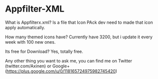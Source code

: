 # Appfilter-XML

What is Appfilterx.xml?
Is a file that Icon PAck dev need to made that icon apply automatically.

How many themed icons have?
Currently have 3200, but i update it every week with 100 new ones.

Its free for Download?
Yes, totally free.

Any other thing you want to ask me, you can find me on Twitter (twitter.com/Axinen) or Google+ (https://plus.google.com/u/0/118165724975982745420)


